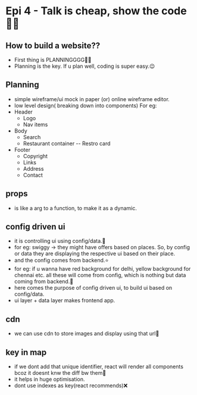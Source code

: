 # Epi 4 - Talk is cheap, show the code🚀🚀

## How to build a website??

- First thing is PLANNINGGGG🤔🤔
- Planning is the key. If u plan well, coding is super easy.😉

## Planning

- simple wireframe/ui mock in paper (or) online wireframe editor.
- low level design( breaking down into components)
  For eg:
- Header
     - Logo
     - Nav items
- Body
     - Search
     - Restaurant container
       -- Restro card
- Footer
     - Copyright
     - Links
     - Address
     - Contact

## props

- is like a arg to a function, to make it as a dynamic.

## config driven ui

- it is controlling ui using config/data.🤞
- for eg: swiggy -> they might have offers based on places. So, by config or data they are displaying
  the respective ui based on their place.
- and the config comes from backend.⭐
- for eg: if u wanna have red background for delhi, yellow background for chennai etc. all these will
  come from config, which is nothing but data coming from backend.🚀
- here comes the purpose of config driven ui, to build ui based on config/data.
- ui layer + data layer makes frontend app.

## cdn

- we can use cdn to store images and display using that url🚀

## key in map

- if we dont add that unique identifier, react will render all components bcoz it doesnt knw the 
diff bw them🤞
- it helps in huge optimisation.
- dont use indexes as key(react recommends)❌
